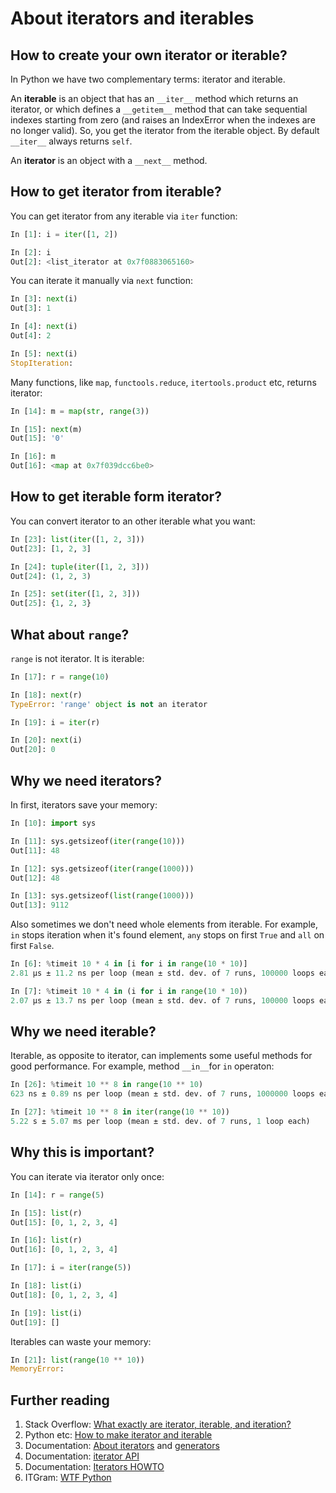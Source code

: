 # About iterators and iterables

## How to create your own iterator or iterable?

In Python we have two complementary terms: iterator and iterable.

An **iterable** is an object that has an `__iter__` method which returns an iterator, or which defines a  `__getitem__` method that can take sequential indexes starting from zero (and raises an IndexError when the indexes are no longer valid). So, you get the iterator from the iterable object. By default `__iter__` always returns `self`.

An **iterator** is an object with a `__next__` method.


## How to get iterator from iterable?

You can get iterator from any iterable via `iter` function:

```python
In [1]: i = iter([1, 2])

In [2]: i
Out[2]: <list_iterator at 0x7f0883065160>
```

You can iterate it manually via `next` function:

```python
In [3]: next(i)
Out[3]: 1

In [4]: next(i)
Out[4]: 2

In [5]: next(i)
StopIteration:
```

Many functions, like `map`, `functools.reduce`, `itertools.product` etc, returns iterator:

```python
In [14]: m = map(str, range(3))

In [15]: next(m)
Out[15]: '0'

In [16]: m
Out[16]: <map at 0x7f039dcc6be0>
```


## How to get iterable form iterator?

You can convert iterator to an other iterable what you want:

```python
In [23]: list(iter([1, 2, 3]))
Out[23]: [1, 2, 3]

In [24]: tuple(iter([1, 2, 3]))
Out[24]: (1, 2, 3)

In [25]: set(iter([1, 2, 3]))
Out[25]: {1, 2, 3}
```


## What about `range`?

`range` is not iterator. It is iterable:

```python
In [17]: r = range(10)

In [18]: next(r)
TypeError: 'range' object is not an iterator

In [19]: i = iter(r)

In [20]: next(i)
Out[20]: 0
```

## Why we need iterators?

In first, iterators save your memory:

```python
In [10]: import sys

In [11]: sys.getsizeof(iter(range(10)))
Out[11]: 48

In [12]: sys.getsizeof(iter(range(1000)))
Out[12]: 48

In [13]: sys.getsizeof(list(range(1000)))
Out[13]: 9112

```

Also sometimes we don't need whole elements from iterable. For example, `in` stops iteration when it's found element, `any` stops on first `True` and `all` on first `False`.

```python
In [6]: %timeit 10 * 4 in [i for i in range(10 * 10)]
2.81 µs ± 11.2 ns per loop (mean ± std. dev. of 7 runs, 100000 loops each)

In [7]: %timeit 10 * 4 in (i for i in range(10 * 10))
2.07 µs ± 13.7 ns per loop (mean ± std. dev. of 7 runs, 100000 loops each)
```

## Why we need iterable?

Iterable, as opposite to iterator, can implements some useful methods for good performance. For example, method `__in__`for `in` operaton:

```python
In [26]: %timeit 10 ** 8 in range(10 ** 10)
623 ns ± 0.89 ns per loop (mean ± std. dev. of 7 runs, 1000000 loops each)

In [27]: %timeit 10 ** 8 in iter(range(10 ** 10))
5.22 s ± 5.07 ms per loop (mean ± std. dev. of 7 runs, 1 loop each)
```

## Why this is important?

You can iterate via iterator only once:

```python
In [14]: r = range(5)

In [15]: list(r)
Out[15]: [0, 1, 2, 3, 4]

In [16]: list(r)
Out[16]: [0, 1, 2, 3, 4]

In [17]: i = iter(range(5))

In [18]: list(i)
Out[18]: [0, 1, 2, 3, 4]

In [19]: list(i)
Out[19]: []
```

Iterables can waste your memory:

```python
In [21]: list(range(10 ** 10))
MemoryError:
```

## Further reading

1. Stack Overflow: [What exactly are iterator, iterable, and iteration?](https://stackoverflow.com/questions/9884132/what-exactly-are-iterator-iterable-and-iteration)
1. Python etc: [How to make iterator and iterable](https://t.me/pythonetc/149)
1. Documentation: [About iterators](https://docs.python.org/3/tutorial/classes.html#iterators) and [generators](https://docs.python.org/3/tutorial/classes.html#generators)
1. Documentation: [iterator API](https://docs.python.org/dev/library/stdtypes.html#iterator-types)
1. Documentation: [Iterators HOWTO](https://docs.python.org/dev/howto/functional.html#iterators)
1. ITGram: [WTF Python](https://t.me/itgram_channel/32)
